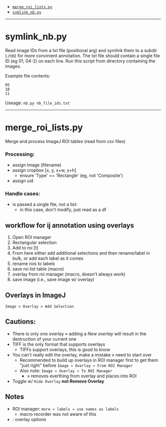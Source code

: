 - [`merge_roi_lists.py`](#merge_roi_lists.py)
- [`symlink_nb.py`](#symlink_nb.py)

----
# symlink_nb.py

Read image IDs from a txt file (positional arg) and symlink them to a
subdir (./nb) for more convinient annotation. The txt file should contain a
single file ID (eg 01, 04-2) on each line. Run this script from directory
containing the images.

Example file contents:
```
05
10
11
```

Useage: `nb.py nb_file_ids.txt`

----
# merge_roi_lists.py
Merge and process ImageJ ROI tables (read from csv files)

### Processing:
- assign Image (filename)
- assign cropbox [x, y, x+w, y+h]
  - ensure 'Type' == 'Rectangle' (eg, not 'Composite')
- assign uid

### Handle cases: 
- is passed a single file, not a list:
  - in this case, don't modify, just read as a df

## workflow for ij annotation using overlays

1. Open ROI manager 
2. Rectangular selection
3. Add to roi [t]
3. From here either add additional selections and then rename/label in bulk, or add each label as it comes
4. rename rois to labels
5. save roi list table (macro)
6. overlay from roi manager (macro, doesn't always work)
7. save image (i.e., save image w/ overlay)

## Overlays in ImageJ

`Image > Overlay > Add Selection`

## Cautions:
- There is only one overlay » adding a _New overlay_ will result in the
  destruction of your current one
- TIFF is the only format that supports overlays
  - TIFFs support overlays, this is good to know
- You can't really edit the overlay, make a mistake » need to start over
  - Recommended to build up overlays in ROI manager first to get them "just
    right" before `Image » Overlay » From ROI Manager`
  - Also note: `Image » Overlay » To ROI Manager`
    - » removes everthing from overlay and places into ROI
- Toggle w/ `Hide Overlay` **not Remove Overlay**

## Notes
- ROI manager: `more » labels » use names as labels`
  - macro recorder was not aware of this
- <C-S-y>: overlay options
